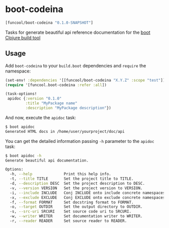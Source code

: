 # boot-codeina

```clojure
[funcool/boot-codeina "0.1.0-SNAPSHOT"]
```

Tasks for generate beautiful api reference documentation for the [boot Clojure build tool][1]


## Usage

Add `boot-codeina` to your `build.boot` dependencies and `require` the namespace:

```clj
(set-env! :dependencies '[[funcool/boot-codeina "X.Y.Z" :scope "test"]])
(require '[funcool.boot-codeina :refer :all])

(task-options!
 apidoc {:version "0.1.0"
         :title "MyPackage name"
         :description "MyPackage description"})
```


And now, execute the `apidoc` task:

```bash
$ boot apidoc
Generated HTML docs in /home/user/yourproject/doc/api
```


You can get the detailed information passing `-h` parameter to the `apidoc` task:

```bash
$ boot apidoc -h
Generate beautiful api documentation.

Options:
  -h, --help              Print this help info.
  -t, --title TITLE       Set the project title to TITLE.
  -d, --description DESC  Set the project description to DESC.
  -v, --version VERSION   Set the project version to VERSION.
  -i, --include INCLUDE   Conj INCLUDE onto include concrete namespaces.
  -x, --exclude EXCLUDE   Conj EXCLUDE onto exclude concrete namespaces.
  -f, --format FORMAT     Set docstring format to FORMAT.
  -o, --target OUTDIR     Set the output directory to OUTDIR.
  -s, --src-uri SRCURI    Set source code uri to SRCURI.
  -w, --writer WRITER     Set documentation writer to WRITER.
  -r, --reader READER     Set source reader to READER.
```

[1]: https://github.com/boot-clj/boot
